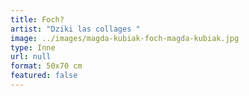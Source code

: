 ```yaml
---
title: Foch?
artist: "Dziki las collages "
image: ../images/magda-kubiak-foch-magda-kubiak.jpg
type: Inne
url: null
format: 50x70 cm
featured: false
---
```

